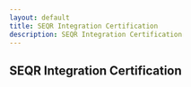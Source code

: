 ```yaml
---
layout: default
title: SEQR Integration Certification
description: SEQR Integration Certification
---
```


## SEQR Integration Certification



